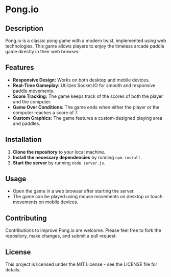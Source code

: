 # Pong.io

## Description
Pong.io is a classic pong game with a modern twist, implemented using web technologies. This game allows players to enjoy the timeless arcade paddle game directly in their web browser.

## Features
- **Responsive Design:** Works on both desktop and mobile devices.
- **Real-Time Gameplay:** Utilizes Socket.IO for smooth and responsive paddle movements.
- **Score Tracking:** The game keeps track of the scores of both the player and the computer.
- **Game Over Conditions:** The game ends when either the player or the computer reaches a score of 7.
- **Custom Graphics:** The game features a custom-designed playing area and paddles.

## Installation
1. **Clone the repository** to your local machine.
2. **Install the necessary dependencies** by running `npm install`.
3. **Start the server** by running `node server.js`.

## Usage
- Open the game in a web browser after starting the server.
- The game can be played using mouse movements on desktop or touch movements on mobile devices.

## Contributing
Contributions to improve Pong.io are welcome. Please feel free to fork the repository, make changes, and submit a pull request.

## License
This project is licensed under the MIT License - see the LICENSE file for details.
